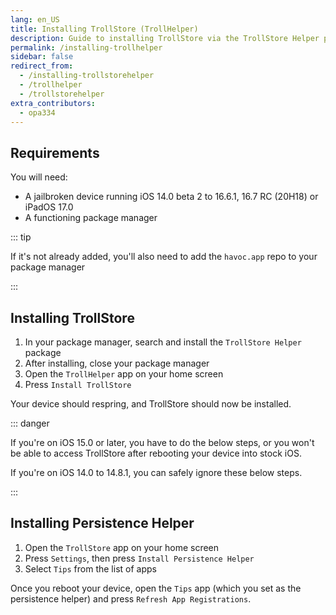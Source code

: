 ```yaml
---
lang: en_US
title: Installing TrollStore (TrollHelper)
description: Guide to installing TrollStore via the TrollStore Helper package
permalink: /installing-trollhelper
sidebar: false
redirect_from:
  - /installing-trollstorehelper
  - /trollhelper
  - /trollstorehelper
extra_contributors:
  - opa334
---
```


## Requirements

You will need:
- A jailbroken device running iOS 14.0 beta 2 to 16.6.1, 16.7 RC (20H18) or iPadOS 17.0
- A functioning package manager

::: tip

If it's not already added, you'll also need to add the `havoc.app` repo to your package manager

:::

## Installing TrollStore

1. In your package manager, search and install the `TrollStore Helper` package
1. After installing, close your package manager
1. Open the `TrollHelper` app on your home screen
1. Press `Install TrollStore`

Your device should respring, and TrollStore should now be installed.

::: danger

If you're on iOS 15.0 or later, you have to do the below steps, or you won't be able to access TrollStore after rebooting your device into stock iOS.

If you're on iOS 14.0 to 14.8.1, you can safely ignore these below steps.

:::

## Installing Persistence Helper

1. Open the `TrollStore` app on your home screen
1. Press `Settings`, then press `Install Persistence Helper`
1. Select `Tips` from the list of apps

Once you reboot your device, open the `Tips` app (which you set as the persistence helper) and press `Refresh App Registrations`.